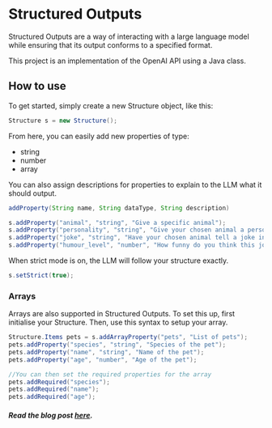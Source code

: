 # Structured Outputs
Structured Outputs are a way of interacting with a large language model while ensuring that its output conforms to a specified format.

This project is an implementation of the OpenAI API using a Java class.

## How to use
To get started, simply create a new Structure object, like this:

```java
Structure s = new Structure();
```

From here, you can easily add new properties of type:
* string
* number
* array

You can also assign descriptions for properties to explain to the LLM what it should output.

```java
addProperty(String name, String dataType, String description)

s.addProperty("animal", "string", "Give a specific animal");
s.addProperty("personality", "string", "Give your chosen animal a personality");
s.addProperty("joke", "string", "Have your chosen animal tell a joke in its personality");
s.addProperty("humour_level", "number", "How funny do you think this joke is? (Number from 0-1)");
```

When strict mode is on, the LLM will follow your structure exactly.
```java
s.setStrict(true);
```

### Arrays
Arrays are also supported in Structured Outputs. To set this up, first initialise your Structure. Then, use this syntax to setup your array.
```java
Structure.Items pets = s.addArrayProperty("pets", "List of pets");
pets.addProperty("species", "string", "Species of the pet");
pets.addProperty("name", "string", "Name of the pet");
pets.addProperty("age", "number", "Age of the pet");

//You can then set the required properties for the array
pets.addRequired("species");
pets.addRequired("name");
pets.addRequired("age");
```


##### Read the blog post [here](https://jmatthews.uk/structured-outputs).
